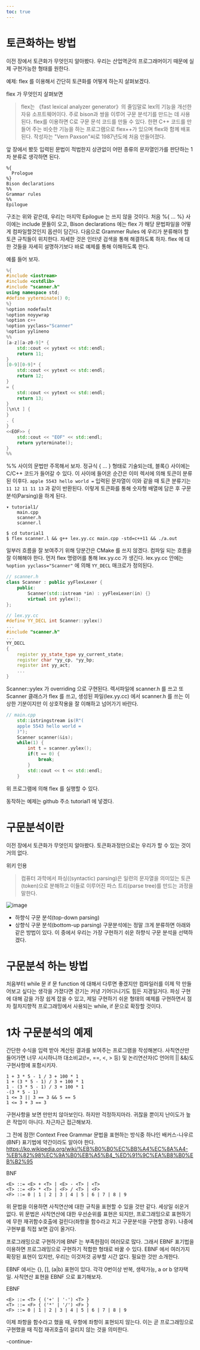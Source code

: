 ```yaml
---
toc: true 
--- 
```


# 토큰화하는 방법

이전 장에서 토큰화가 무엇인지 알아봤다. 우리는 산업역군의 프로그래머이기 때문에 실제 구현가능한 형태를 원한다.

예제: flex 를 이용해서 간단히 토큰화를 어떻게 하는지 살펴보겠다. 

flex 가 무엇인지 살펴보면

>flex는 《fast lexical analyzer generator》의 줄임말로 lex의 기능을 개선한 자유 소프트웨어이다. 주로 bison과 쌍을 이루어 구문 분석기를 만드는 데 사용된다. flex를 이용하면 C로 구문 문석 코드를 만들 수 있다. 한편 C++ 코드를 만들어 주는 비슷한 기능을 하는 프로그램으로 flex++가 있으며 flex와 함께 배포된다. 작성자는 "Vern Paxson"씨로 1987년도에 처음 만들어졌다.

앞 장에서 봤듯 입력된 문법이 적법한지 상관없이 어떤 종류의 문자열인가를 판단하는 1차 분류로 생각하면 된다.

```
%{
  Prologue
%} 
Bison declarations 
%%
Grammar rules
%% 
Epilogue
```

구조는 위와 같은데, 우리는 마지막 Epilogue 는 쓰지 않을 것이다. 처음 %{ ... %} 사이에는 include 문들이 오고, Bison declarations 에는 flex 가 해당 문법파일을 어떻게 컴파일할것인지 옵션이 담긴다. 다음으로 Grammer Rules 에 우리가 분류해야 할 토큰 규칙들이 위치한다. 자세한 것은 인터넷 검색을 통해 해결하도록 하자. flex 에 대한 것들을 자세히 설명하기보다 바로 예제를 통해 이해하도록 한다.

예를 들어 보자.


```cpp
%{
#include <iostream>
#include <cstdlib>
#include "scanner.h"
using namespace std;
#define yyterminate() 0;
%}
%option nodefault
%option noyywrap
%option c++
%option yyclass="Scanner"
%option yylineno
%%
[a-z][a-z0-9]* { 
    std::cout << yytext << std::endl;
    return 11;
} 
[0-9][0-9]* {
    std::cout << yytext << std::endl;
    return 12;
} 
= {
    std::cout << yytext << std::endl;
    return 13;
} 
[\n\t ] {
} 
. { 
} 
<<EOF>> { 
    std::cout << "EOF" << std::endl;
    return yyterminate(); 
} 
%% 
```

%% 사이의 문법만 주목해서 보자. 정규식 { ... } 형태로 기술되는데, 블록{} 사이에는 C/C++ 코드가 들어갈 수 있다. 이 사이에 들어온 순간은 이미 렉서에 의해 토큰이 분류된 이후다. `apple 5543 hello world =` 입력된 문자열이 이와 같을 때 토큰 분류기는 `11 12 11 11 13` 과 같이 반환된다. 이렇게 토큰화를 통해 숫자형 배열에 담은 후 구문분석(Parsing)을 하게 된다. 

```
▾ tutorial1/
    main.cpp
    scanner.h
    scanner.l
```
```
$ cd tutorial1 
$ flex scanner.l && g++ lex.yy.cc main.cpp -std=c++11 && ./a.out 
```

일부러 흐름을 잘 보여주기 위해 당분간은 CMake 를 쓰지 않겠다. 컴파일 되는 흐름을 잘 이해해야 한다. 먼저 flex 명령어를 통해 lex.yy.cc 가 생긴다. lex.yy.cc 안에는 `%option yyclass="Scanner"` 에 의해 `YY_DECL` 매크로가 정의된다. 
```cpp
// scanner.h
class Scanner : public yyFlexLexer {
    public:
        Scanner(std::istream *in) : yyFlexLexer(in) {} 
        virtual int yylex(); 
};

// lex.yy.cc
#define YY_DECL int Scanner::yylex() 
...
#include "scanner.h"
...
YY_DECL
{
	register yy_state_type yy_current_state;
	register char *yy_cp, *yy_bp;
	register int yy_act;
    ...
}
```

Scanner::yylex 가 overriding 으로 구현된다. 렉서파일에 scanner.h 를 쓰고 또 Scanner 클래스가 flex 를 쓰고, 생성된 파일(lex.yy.cc) 에서 scanner.h 를 쓰는 이상한 기분이지만 이 상호작용을 잘 이해하고 넘어가기 바란다.

```cpp
// main.cpp
    std::istringstream is(R"(
    apple 5543 hello world =
    )"); 
    Scanner scanner(&is);
    while(1) {
        int t = scanner.yylex();
        if(t == 0) {
            break;
        }
        std::cout << t << std::endl;
    }

```

위 프로그램에 의해 flex 를 실행할 수 있다.

동작하는 예제는 github 주소 tutorial1 에 넣겠다. 




# 구문분석이란


이전 장에서 토큰화가 무엇인지 알아봤다. 토큰화과정만으로는 우리가 할 수 있는 것이 거의 없다. 

위키 인용

>컴퓨터 과학에서 파싱((syntactic) parsing)은 일련의 문자열을 의미있는 토큰(token)으로 분해하고 이들로 이루어진 파스 트리(parse tree)를 만드는 과정을 말한다.

![image](https://user-images.githubusercontent.com/3623889/72686221-9f4ab400-3b35-11ea-865d-307ef90669a3.png)

- 하향식 구문 분석(top-down parsing)
- 상향식 구문 분석(bottom-up parsing)
구문분석에는 정말 크게 분류하면 아래와 같은 방법이 있다. 이 중에서 우리는 가장 구현하기 쉬운 하향식 구문 분석을 선택하겠다.  

# 구문분석 하는 방법


처음부터 while 문 if 문 function 에 대해서 다루면 좋겠지만 컴파일러를 이제 막 만들어보고 싶다는 생각을 가졌다면 걷기는 커녕 기어다니기도 힘든 지경일거다. 파싱 구현에 대해 감을 가장 쉽게 잡을 수 있고, 제일 구현하기 쉬운 형태의 예제를 구현하면서 점차 절차지향적 프로그래밍에서 사용되는 while, if 문으로 확장할 것이다. 

# 1차 구문분석의 예제
간단한 수식을 입력 받아 계산된 결과를 보여주는 프로그램을 작성해본다. 사칙연산만 들어가면 너무 시시하니까 대소비교(!=, ==, <, > 등) 및 논리연산자(C 언어의 || &&)도 구현사항에 포함시키자.

`1 + 3 * 5 - 1 / 3 + 100 * 1`  
`1 + (3 * 5 - 1) / 3 + 100 * 1`  
`1 - (3 * 5 - 1) / 3 + 100 * 1`  
`-(3 * 5 - 1)`  
`1 <= 3 || 3 == 3 && 5 == 5`  
`1 <= 3 + 3 == 3`  

구현사항을 보면 만만치 않아보인다. 하지만 걱정하지마라. 귀찮을 뿐이지 난이도가 높은 작업이 아니다. 차근차근 접근해보자.


그 전에 잠깐! Context Free Grammar 문법을 표현하는 방식중 하나인 배커스-나우르(BNF) 표기법에 약간이라도 알아야 한다.
https://ko.wikipedia.org/wiki/%EB%B0%B0%EC%BB%A4%EC%8A%A4-%EB%82%98%EC%9A%B0%EB%A5%B4_%ED%91%9C%EA%B8%B0%EB%B2%95

BNF
```
<E> ::= <E> + <T> | <E> - <T> | <T> 
<T> ::= <F> * <T> | <F> / <T> | <F> 
<F> ::= 0 | 1 | 2 | 3 | 4 | 5 | 6 | 7 | 8 | 9
```

위 문법을 이용하면 사칙연산에 대한 규칙을 표현할 수 있을 것만 같다. 세상일 쉬운거 없다. 위 문법은 사칙연산에 대한 우선순위를 표현은 되지만, 프로그래밍으로 표현하기에 무한 재귀함수호출에 걸린다(좌항을 함수라고 치고 구문분석을 구현할 경우). 나중에 구현부를 직접 보면 감이 올거다.

프로그래밍으로 구현하기에 BNF 는 부족한점이 여러모로 많다. 그래서 EBNF 표기법을 이용하면 프로그래밍으로 구현하기 적합한 형태로 바꿀 수 있다. EBNF 에서 여러가지 확장된 표현이 있지만, 우리는 이것저것 공부할 시간 없다. 필요한 것만 소개한다.

EBNF 에서는 {}, [], (a\|b) 표현이 있다. 각각 0번이상 반복, 생략가능, a or b 양자택일. 사칙연산 표현을 EBNF 으로 표기해보자.

EBNF
```
<E> ::= <T> { ('+' | '-') <T> }
<T> ::= <F> { ('*' | '/') <F> }
<F> ::= 0 | 1 | 2 | 3 | 4 | 5 | 6 | 7 | 8 | 9 
```

이제 좌항을 함수라고 했을 때, 우항에 좌항이 표현되지 않는다. 이는 곧 프로그래밍으로 구현했을 때 직접 재귀호출이 걸리지 않는 것을 의미한다. 


-continue-

